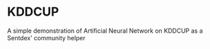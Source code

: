 # KDDCUP
A simple demonstration of Artificial Neural Network on KDDCUP as a Sentdex' community helper
